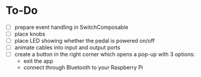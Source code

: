 # To-Do

- [ ] prepare event handling in SwitchComposable
- [ ] place knobs
- [ ] place LED showing whether the pedal is powered on/off
- [ ] animate cables into input and output ports
- [ ] create a button in the right corner which opens a pop-up with 3 options:
	- exit the app
	- connect through Bluetooth to your Raspberry Pi

